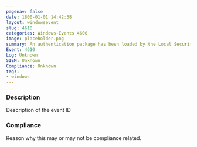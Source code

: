 ```yaml
---
pagenav: false
date: 1800-01-01 14:42:38
layout: windowsevent
slug: 4610
categories: Windows-Events 4600
image: placeholder.png
summary: An authentication package has been loaded by the Local Security Authority
Event: 4610
Log: Unknown
SIEM: Unknown
Compliance: Unknown
tags:
- windows
---
```


### Description

Description of the event ID

### Compliance

Reason why this may or may not be compliance related.

